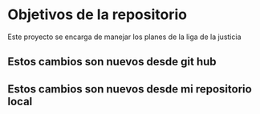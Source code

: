 # Objetivos de la repositorio

Este proyecto se encarga de manejar los planes de la liga de la justicia


## Estos cambios son nuevos desde git hub
## Estos cambios son nuevos desde mi repositorio local
